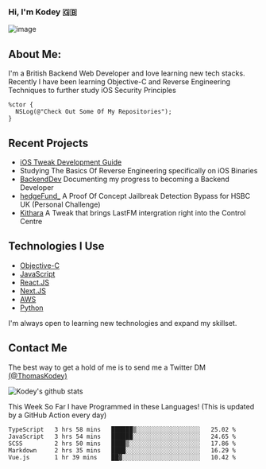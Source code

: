 ### Hi, I'm Kodey 🇬🇧
![image](https://kodeycodesstuff.tech/memoji.jpg)

## About Me:
I'm a British Backend Web Developer and love learning new tech stacks.
Recently I have been learning Objective-C and Reverse Engineering Techniques to further study iOS Security Principles

```objc
%ctor {
  NSLog(@"Check Out Some Of My Repositories");  
}
```

## Recent Projects
- [iOS Tweak Development Guide](https://kodeycodesstuff.tech/guide)
- Studying The Basics Of Reverse Engineering specifically on iOS Binaries
- [BackendDev](https://github.com/KodeyThomas/BackendDev) Documenting my progress to becoming a Backend Developer
- [hedgeFund_](https://github.com/KodeyThomas/hedgeFund) A Proof Of Concept Jailbreak Detection Bypass for HSBC UK (Personal Challenge)
- [Kithara](https://github.com/KodeyThomas/Kithara) A Tweak that brings LastFM intergration right into the Control Centre

## Technologies I Use
- [Objective-C](https://developer.apple.com/documentation/objectivec)
- [JavaScript](https://www.javascript.com/)
- [React.JS](https://reactjs.org/)
- [Next.JS](https://nextjs.org/)
- [AWS](https://aws.amazon.com/)
- [Python](https://www.python.org/)

I'm always open to learning new technologies and expand my skillset.

## Contact Me
The best way to get a hold of me is to send me a Twitter DM [(@ThomasKodey)](https://twitter.com/ThomasKodey)

![Kodey's github stats](https://githubstats.kodeythomas.vercel.app/api?username=KodeyThomas)

This Week So Far I have Programmed in these Languages! (This is updated by a GitHub Action every day)
<!--START_SECTION:waka-->
```text
TypeScript   3 hrs 58 mins   ██████▒░░░░░░░░░░░░░░░░░░   25.02 % 
JavaScript   3 hrs 54 mins   ██████░░░░░░░░░░░░░░░░░░░   24.65 % 
SCSS         2 hrs 50 mins   ████▒░░░░░░░░░░░░░░░░░░░░   17.86 % 
Markdown     2 hrs 35 mins   ████░░░░░░░░░░░░░░░░░░░░░   16.29 % 
Vue.js       1 hr 39 mins    ██▓░░░░░░░░░░░░░░░░░░░░░░   10.42 % 
```
<!--END_SECTION:waka-->
